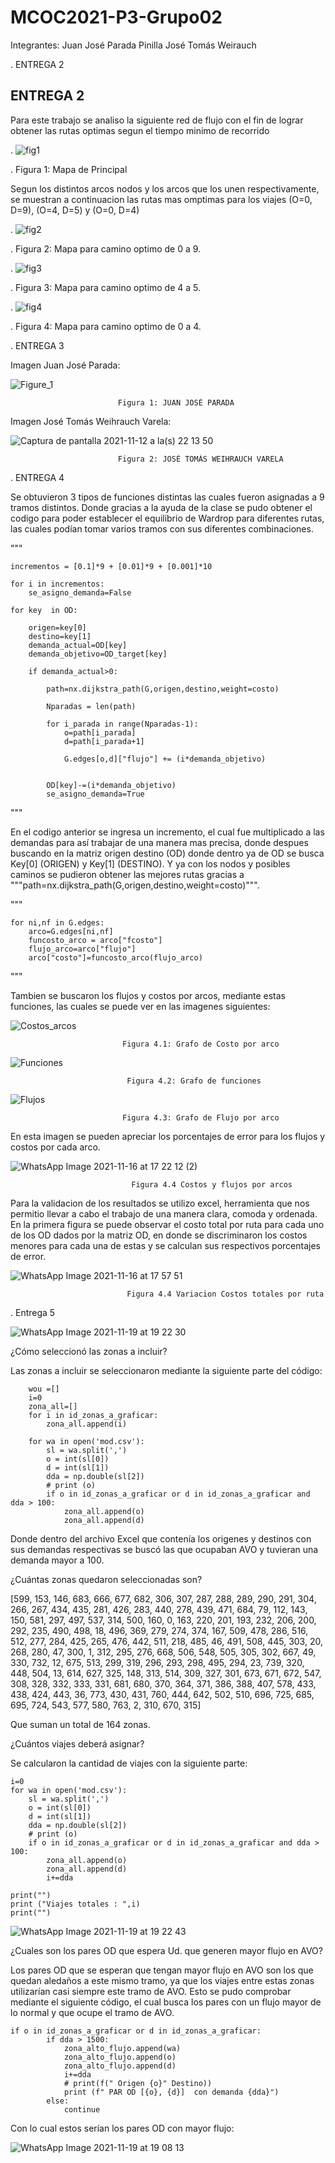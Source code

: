 # MCOC2021-P3-Grupo02

Integrantes:
Juan José Parada Pinilla
José Tomás Weirauch




.                                                            ENTREGA 2
                                                                 

ENTREGA 2
-----------------------------------------------------

Para este trabajo se analiso la siguiente red de flujo con el fin de lograr obtener 
las rutas optimas segun el tiempo minimo de recorrido


                                                                 
.                        ![fig1](https://user-images.githubusercontent.com/88350743/141019547-a7c0e56e-ebe8-4402-9a39-e2755e69b7af.png)

.                                  Figura 1: Mapa de Principal
                                             

Segun los distintos arcos nodos y los arcos que los unen respectivamente, se muestran
a continuacion las rutas mas omptimas para los viajes (O=0, D=9), (O=4, D=5) y (O=0, D=4)    

.                         ![fig2](https://user-images.githubusercontent.com/88350743/141019549-62bfc4e9-74f6-4eef-b4fe-dafe4ce413b7.png)

.                                  Figura 2: Mapa para camino optimo de 0 a 9.


                                            
                                            
.                         ![fig3](https://user-images.githubusercontent.com/88350743/141019550-71c62ae0-3f76-4c87-925c-bb911462552a.png)

.                                  Figura 3: Mapa para camino optimo de 4 a 5.
                                            
                                            
.                         ![fig4](https://user-images.githubusercontent.com/88350743/141019551-7a65e826-0ebf-4120-ac6c-8384c463603b.png)
   
.                                  Figura 4: Mapa para camino optimo de 0 a 4.



.                                                     ENTREGA 3

Imagen Juan José Parada:


![Figure_1](https://user-images.githubusercontent.com/88350743/141524621-c9bd59ca-7948-4ae5-b9b3-5b6f77fd5940.png)


                            Figura 1: JUAN JOSÉ PARADA


Imagen José Tomás Weihrauch Varela:

![Captura de pantalla 2021-11-12 a la(s) 22 13 50](https://user-images.githubusercontent.com/88339852/141600194-1800d54d-a3a3-4b38-8a82-303f217cae7f.png)

                            Figura 2: JOSÉ TOMÁS WEIHRAUCH VARELA
                            
.                                                     ENTREGA 4

Se obtuvieron 3 tipos de funciones distintas las cuales fueron asignadas a 9 tramos distintos. Donde gracias a la ayuda de la clase se pudo obtener el codigo para poder establecer el equilibrio de Wardrop para diferentes rutas, las cuales podían tomar varios tramos con sus diferentes combinaciones.



"""
    
    incrementos = [0.1]*9 + [0.01]*9 + [0.001]*10 

    for i in incrementos:    
        se_asigno_demanda=False
    
    for key  in OD:
    
        origen=key[0]
        destino=key[1]
        demanda_actual=OD[key]
        demanda_objetivo=OD_target[key]
        
        if demanda_actual>0:
       
            path=nx.dijkstra_path(G,origen,destino,weight=costo)
            
            Nparadas = len(path)
          
            for i_parada in range(Nparadas-1):
                o=path[i_parada]
                d=path[i_parada+1]
                
                G.edges[o,d]["flujo"] += (i*demanda_objetivo)
                
            
            OD[key]-=(i*demanda_objetivo)
            se_asigno_demanda=True              
"""

En el codigo anterior se ingresa un incremento, el cual fue multiplicado a las demandas para así trabajar de una manera mas precisa, donde despues buscando en la matriz origen destino (OD) donde dentro ya de OD se busca Key[0] (ORIGEN) y Key[1] (DESTINO). Y ya con los nodos y posibles caminos se pudieron obtener las mejores rutas gracias a """path=nx.dijkstra_path(G,origen,destino,weight=costo)""".

"""

    for ni,nf in G.edges:
        arco=G.edges[ni,nf]
        funcosto_arco = arco["fcosto"]
        flujo_arco=arco["flujo"]
        arco["costo"]=funcosto_arco(flujo_arco)
        
"""

Tambien se buscaron los flujos y costos por arcos, mediante estas funciones, las cuales se puede ver en las imagenes siguientes:

![Costos_arcos](https://user-images.githubusercontent.com/88350743/142061055-63ca99a4-c8bc-41ab-a649-a9d0ec134bbd.png)

                             Figura 4.1: Grafo de Costo por arco

![Funciones](https://user-images.githubusercontent.com/88350743/142061093-4399f4ee-405e-4fab-8a51-1db0789eb3ba.png)

                              Figura 4.2: Grafo de funciones
                              
                              
                             

![Flujos](https://user-images.githubusercontent.com/88350743/142061070-a8e6cb87-39b0-4b2a-aebd-962d5a847bf3.png)

                             Figura 4.3: Grafo de Flujo por arco
                             
En esta imagen se pueden apreciar los porcentajes de error para los flujos y costos por cada arco.

![WhatsApp Image 2021-11-16 at 17 22 12 (2)](https://user-images.githubusercontent.com/88350743/142065008-df5e903e-c78f-4758-92ba-f7df7c41162c.jpeg)
                                                      
                               Figura 4.4 Costos y flujos por arcos
                               
Para la validacion de los resultados se utilizo excel, herramienta que nos permitio llevar a cabo el trabajo de una manera clara, comoda y ordenada.        
En la primera figura se puede observar el costo total por ruta para cada uno de los OD dados por la matriz OD, en donde se discriminaron los costos menores para cada una de estas y se calculan sus respectivos porcentajes de error.                               
                                       
![WhatsApp Image 2021-11-16 at 17 57 51](https://user-images.githubusercontent.com/88350743/142065012-b68f9044-9a59-43cf-af1a-fe26c80dbde4.jpeg)

                              Figura 4.4 Variacion Costos totales por ruta


   .                                                      Entrega 5
   
   
   ![WhatsApp Image 2021-11-19 at 19 22 30](https://user-images.githubusercontent.com/88350743/142699022-c50e2785-cbf6-49ae-924e-803bdffc1db0.jpeg)

   
¿Cómo seleccionó las zonas a incluir?

Las zonas a incluir se seleccionaron mediante la siguiente parte del código:

        wou =[]
        i=0
        zona_all=[]
        for i in id_zonas_a_graficar:
            zona_all.append(i)

        for wa in open('mod.csv'):
            sl = wa.split(',')
            o = int(sl[0])
            d = int(sl[1])
            dda = np.double(sl[2])
            # print (o)
            if o in id_zonas_a_graficar or d in id_zonas_a_graficar and dda > 100:
                zona_all.append(o)
                zona_all.append(d)

Donde dentro del archivo Excel que contenía los origenes y destinos con sus demandas respectivas se buscó las que ocupaban AVO y tuvieran una demanda mayor a 100.



¿Cuántas zonas quedaron seleccionadas son?

[599, 153, 146, 683, 666, 677, 682, 306, 307, 287, 288, 289, 290, 291, 304, 266, 267, 434, 435, 281, 426, 283, 440, 278, 439, 471, 684, 79, 112, 143, 150, 581, 297, 497, 537, 314, 500, 160, 0, 163, 220, 201, 193, 232, 206, 200, 292, 235, 490, 498, 18, 496, 369, 279, 274, 374, 167, 509, 478, 286, 516, 512, 277, 284, 425, 265, 476, 442, 511, 218, 485, 46, 491, 508, 445, 303, 20, 268, 280, 47, 300, 1, 312, 295, 276, 668, 506, 548, 505, 305, 302, 667, 49, 330, 732, 12, 675, 513, 299, 319, 296, 293, 298, 495, 294, 23, 739, 320, 448, 504, 13, 614, 627, 325, 148, 313, 514, 309, 327, 301, 673, 671, 672, 547, 308, 328, 332, 333, 331, 681, 680, 370, 364, 371, 386, 388, 407, 578, 433, 438, 424, 443, 36, 773, 430, 431, 760, 444, 642, 502, 510, 696, 725, 685, 695, 724, 543, 577, 580, 763, 2, 310, 670, 315]

Que suman un total de 164 zonas.



¿Cuántos viajes deberá asignar?

Se calcularon la cantidad de viajes con la siguiente parte:

    i=0
    for wa in open('mod.csv'):
        sl = wa.split(',')
        o = int(sl[0])
        d = int(sl[1])
        dda = np.double(sl[2])
        # print (o)
        if o in id_zonas_a_graficar or d in id_zonas_a_graficar and dda > 100:
            zona_all.append(o)
            zona_all.append(d)
            i+=dda

    print("")
    print ("Viajes totales : ",i)
    print("")

![WhatsApp Image 2021-11-19 at 19 22 43](https://user-images.githubusercontent.com/88350743/142699034-3944468f-0384-46b6-b6ba-0e42605ea6d5.jpeg)



¿Cuales son los pares OD que espera Ud. que generen mayor flujo en AVO?

Los pares OD que se esperan que tengan mayor flujo en AVO son los que quedan aledaños a este mismo tramo, ya que los viajes entre estas zonas utilizarían casi siempre este tramo de AVO. Esto se pudo comprobar mediante el siguiente código, el cual busca los pares con un flujo mayor de lo normal y que ocupe el tramo de AVO.

    if o in id_zonas_a_graficar or d in id_zonas_a_graficar:
            if dda > 1500:
                zona_alto_flujo.append(wa)
                zona_alto_flujo.append(o)
                zona_alto_flujo.append(d)
                i+=dda
                # print(f(" Origen {o}" Destino))
                print (f" PAR OD [{o}, {d}]  con demanda {dda}")
            else:
                continue


Con lo cual estos serían los pares OD con mayor flujo:

![WhatsApp Image 2021-11-19 at 19 08 13](https://user-images.githubusercontent.com/88350743/142697926-2574b739-3a57-4b59-a2fa-0800bc9ffd33.jpeg)




